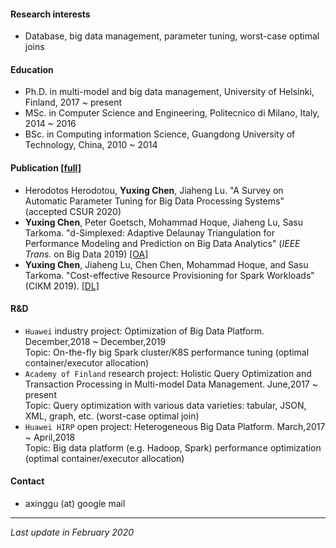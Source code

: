 [comment]: # (Short bio)

#### Research interests
- Database, big data management, parameter tuning, worst-case optimal joins

#### Education
- Ph.D. in multi-model and big data management, University of Helsinki, Finland, 2017 ~ present
- MSc. in Computer Science and Engineering, Politecnico di Milano, Italy, 2014 ~ 2016
- BSc. in Computing information Science, Guangdong University of Technology, China, 2010 ~ 2014 

#### Publication [[full]](https://scholar.google.com/citations?user=9nOJIrIAAAAJ&hl)
- Herodotos Herodotou, **Yuxing Chen**, Jiaheng Lu. "A Survey on Automatic Parameter Tuning for Big Data Processing Systems" (accepted CSUR 2020)
- **Yuxing Chen**, Peter Goetsch, Mohammad Hoque, Jiaheng Lu, Sasu Tarkoma. "d-Simplexed: Adaptive Delaunay Triangulation for Performance Modeling and Prediction on Big Data Analytics" (*IEEE Trans.* on Big Data 2019) [[OA]](https://ieeexplore.ieee.org/document/8878273)
- **Yuxing Chen**, Jiaheng Lu, Chen Chen, Mohammad Hoque, and Sasu Tarkoma. "Cost-effective Resource Provisioning for Spark Workloads" (CIKM 2019). [[DL]](https://dl.acm.org/citation.cfm?id=3358090)




#### R&D
- `Huawei` industry project: Optimization of Big Data Platform. December,2018 ~ December,2019  
 Topic: On-the-fly big Spark cluster/K8S performance tuning (optimal container/executor allocation)
- `Academy of Finland` research project: Holistic Query Optimization and Transaction Processing in Multi-model Data Management. June,2017 ~ present  
 Topic: Query optimization with various data varieties: tabular, JSON, XML, graph, etc. (worst-case optimal join)
- `Huawei HIRP` open project: Heterogeneous Big Data Platform. March,2017 ~ April,2018  
 Topic: Big data platform (e.g. Hadoop, Spark) performance optimization (optimal container/executor allocation)

#### Contact
- axinggu (at) google mail



------------

_Last update in February 2020_
